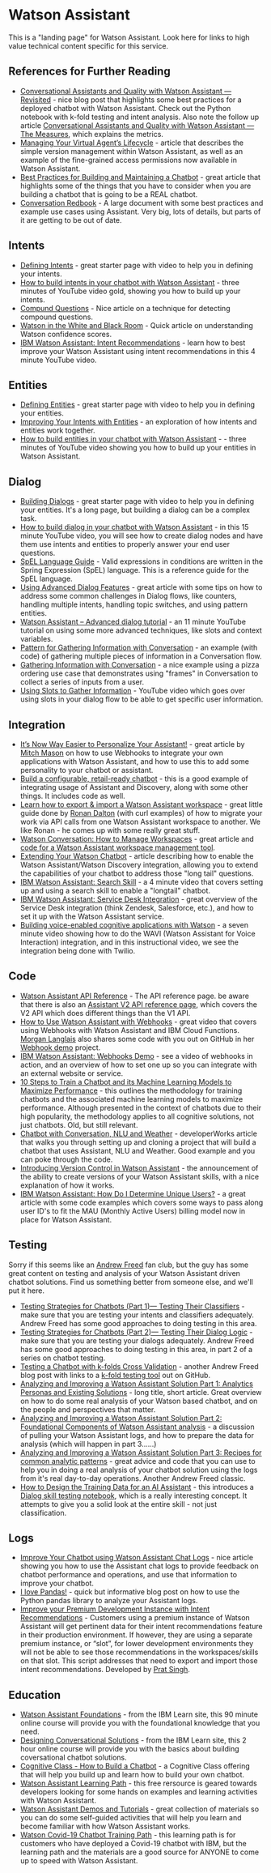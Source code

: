# Watson Assistant

This is a "landing page" for Watson Assistant.  Look here for links to high value technical content specific for this service.

## References for Further Reading
- [Conversational Assistants and Quality with Watson Assistant — Revisited](https://medium.com/@dtoczala/conversational-assistants-and-quality-with-watson-assistant-revisited-123fb3bb9f1f) - nice blog post that highlights some best practices for a deployed chatbot with Watson Assistant.  Check out the Python notebook with k-fold testing and intent analysis.  Also note the follow up article [Conversational Assistants and Quality with Watson Assistant — The Measures](https://chatbotslife.com/conversational-assistants-and-quality-with-watson-assistant-revisited-123fb3bb9f1f), which explains the metrics.
- [Managing Your Virtual Agent’s Lifecycle](https://medium.com/ibm-watson/managing-your-virtual-agents-lifecycle-cf6712fa47aa) - article that describes the simple version management within Watson Assistant, as well as an example of the fine-grained access permissions now available in Watson Assistant.
- [Best Practices for Building and Maintaining a Chatbot](https://medium.com/ibm-watson/best-practices-for-building-and-maintaining-a-chatbot-a8b78f0b1b72) - great article that highlights some of the things that you have to consider when you are building a chatbot that is going to be a REAL chatbot.
- [Conversation Redbook](http://www.redbooks.ibm.com/Redbooks.nsf/RedbookAbstracts/sg248394.html) - A large document with some best practices and example use cases using Assistant.  Very big, lots of details, but parts of it are getting to be out of date.

## Intents
- [Defining Intents](https://cloud.ibm.com/docs/services/assistant?topic=assistant-intents#intents) - great starter page with video to help you in defining your intents.
- [How to build intents in your chatbot with Watson Assistant](https://www.youtube.com/watch?v=OPdOCUPGMIQ) - three minutes of YouTube video gold, showing you how to build up your intents.
- [Compund Questions](https://sodoherty.ai/2017/02/06/compound-questions/) - Nice article on a technique for detecting compound questions.
- [Watson in the White and Black Room](https://sodoherty.ai/2017/02/10/watson-in-the-black-and-white-room/) - Quick article on understanding Watson confidence scores.
- [IBM Watson Assistant: Intent Recommendations](https://www.youtube.com/watch?v=64h59KqDY98) - learn how to best improve your Watson Assistant using intent recommendations in this 4 minute YouTube video.

## Entities
- [Defining Entities](https://cloud.ibm.com/docs/services/assistant?topic=assistant-entities) - great starter page with video to help you in defining your entities.
- [Improving Your Intents with Entities](https://sodoherty.ai/2017/01/16/improving-your-intents-with-entities/) - an exploration of how intents and entities work together.
- [How to build entities in your chatbot with Watson Assistant](https://www.youtube.com/watch?v=o-uhdw6bIyI) - - three minutes of YouTube video showing you how to build up your entities in Watson Assistant.

## Dialog
- [Building Dialogs](https://cloud.ibm.com/docs/services/assistant?topic=assistant-dialog-build) - great starter page with video to help you in defining your entities.  It's a long page, but building a dialog can be a complex task.
- [How to build dialog in your chatbot with Watson Assistant](https://www.youtube.com/watch?v=XkhAMe9gSFU) - in this 15 minute YouTube video, you will see how to create dialog nodes and have them use intents and entities to properly answer your end user questions.
- [SpEL Language Guide](https://docs.spring.io/spring/docs/current/spring-framework-reference/core.html#expressions-language-ref) - Valid expressions in conditions are written in the Spring Expression (SpEL) language.  This is a reference guide for the SpEL language.
- [Using Advanced Dialog Features](https://medium.com/ibm-watson/using-advanced-dialog-features-in-watson-conversation-5c0cea89e9b3) - great article with some tips on how to address some common challenges in Dialog flows, like counters, handling multiple intents, handling topic switches, and using pattern entities.
- [Watson Assistant – Advanced dialog tutorial](https://www.youtube.com/watch?v=Z_vmzC0tu60) - an 11 minute YouTube tutorial on using some more advanced techniques, like slots and context variables.
- [Pattern for Gathering Information with Conversation](https://ollycox.me/2016/11/18/pattern-for-gathering-information-in-ibm-watson-conversations/) - an example (with code) of gathering multiple pieces of information in a Conversation flow.
- [Gathering Information with Conversation](https://medium.com/@snrubnomis/gathering-information-with-ibm-watson-conversation-e23887ccbe3d) - a nice example using a pizza ordering use case that demonstrates using "frames" in Conversation to collect a series of inputs from a user.
- [Using Slots to Gather Information](https://www.youtube.com/watch?v=kMLyKfmO9wI&feature=emb_logo) - YouTube video which goes over using slots in your dialog flow to be able to get specific user information.

## Integration
- [It’s Now Way Easier to Personalize Your Assistant!](https://medium.com/ibm-watson/its-now-way-easier-to-personalize-your-assistant-9a23a9cadd4) - great article by [Mitch Mason](https://medium.com/@mitchellmason) on how to use Webhooks to integrate your own applications with Watson Assistant, and how to use this to add some personality to your chatbot or assistant.
- [Build a configurable, retail-ready chatbot](https://developer.ibm.com/technologies/artificial-intelligence/patterns/create-cognitive-retail-chatbot/) - this is a good example of integrating usage of Assistant and Discovery, along with some other things.  It includes code as well.
- [Learn how to export & import a Watson Assistant workspace](https://github.com/rodalton/export-import-wa-workspace) - great little guide done by [Ronan Dalton](https://github.com/rodalton) (with curl examples) of how to migrate your work via API calls from one Watson Assistant workspace to another.  We like Ronan - he comes up with some really great stuff.
- [Watson Conversation: How to Manage Workspaces](https://www.ibm.com/blogs/bluemix/2017/04/watson-conversation-manage-workspaces/) - great article and [code for a Watson Assistant workspace management tool](https://github.com/data-henrik/watson-conversation-tool).
- [Extending Your Watson Chatbot](https://medium.com/@dtoczala/entending-your-watson-chatbot-fbd3291e0dd2) - article describing how to enable the Watson Assistant/Watson Discovery integration, allowing you to extend the capabilities of your chatbot to address those "long tail" questions.
- [IBM Watson Assistant: Search Skill](https://www.youtube.com/watch?v=ZcgGf8J2Cfw) - a 4 minute video that covers setting up and using a search skill to enable a "longtail" chatbot.
- [IBM Watson Assistant: Service Desk Integration](https://www.youtube.com/watch?v=pJSCZLQVgCY) - great overview of the Service Desk integration (think Zendesk, Salesforce, etc.), and how to set it up with the Watson Assistant service.
- [Building voice-enabled cognitive applications with Watson](https://developer.ibm.com/tv/building-voice-enabled-cognitive-applications-with-watson/) - a seven minute video showing how to do the WAVI (Watson Assistant for Voice Interaction) integration, and in this instructional video, we see the integration being done with Twilio.

## Code
- [Watson Assistant API Reference](https://cloud.ibm.com/apidocs/assistant/assistant-v1) - The API reference page.  be aware that there is also an [Assistant V2 API reference page](https://cloud.ibm.com/apidocs/assistant/assistant-v2), which covers the V2 API which does different things than the V1 API.
- [How to Use Watson Assistant with Webhooks](https://www.youtube.com/watch?v=5z3i5IsBVnk&feature=youtu.be) - great video that covers using Webhooks with Watson Assistant and IBM Cloud Functions.  [Morgan Langlais](https://github.com/modlanglais) also shares some code with you out on GitHub in her [Webhook demo](https://github.com/modlanglais/assistant-webhook-demo) project.
- [IBM Watson Assistant: Webhooks Demo](https://www.youtube.com/watch?v=j8TBqD2rx2o) - see a video of webhooks in action, and an overview of how to set one up so you can integrate with an external website or service.
- [10 Steps to Train a Chatbot and its Machine Learning Models to Maximize Performance](
https://developer.ibm.com/dwblog/2016/10-steps-train-chat-bot-chatbot-machine-learning/) - this outlines the methodology for training chatbots and the associated machine learning models to maximize performance. Although presented in the context of chatbots due to their high popularity, the methodology applies to all cognitive solutions, not just chatbots.  Old, but still relevant.
- [Chatbot with Conversation, NLU and Weather](https://developer.ibm.com/dwblog/2017/chatbot-watson-conversation-natural-language-understanding-nlu/) - developerWorks article that walks you through setting up and cloning a project that will build a chatbot that uses Assistant, NLU and Weather.  Good example and you can poke through the code.
- [Introducing Version Control in Watson Assistant](https://medium.com/ibm-watson/watson-assistant-versions-announcement-d60869b1f5f) - the announcement of the ability to create versions of your Watson Assistant skills, with a nice explanation of how it works.
- [IBM Watson Assistant: How Do I Determine Unique Users?](https://medium.com/@modlanglais/ibm-watson-assistant-how-do-i-determine-unique-users-3aef8d3a2b8e) - a great article with some code examples which covers some ways to pass along user ID's to fit the MAU (Monthly Active Users) billing model now in place for Watson Assistant.

## Testing
Sorry if this seems like an [Andrew Freed](https://medium.com/@arfreed) fan club, but the guy has some great content on testing and analysis of your Watson Assistant driven chatbot solutions.  Find us something better from someone else, and we'll put it here.
- [Testing Strategies for Chatbots (Part 1)— Testing Their Classifiers](https://medium.com/ibm-watson/testing-strategies-for-chatbots-part-1-testing-their-classifiers-20becaf5f211) - make sure that you are testing your intents and classifiers adequately.  Andrew Freed has some good approaches to doing testing in this area.
- [Testing Strategies for Chatbots (Part 2)— Testing Their Dialog Logic](https://medium.com/ibm-watson/testing-strategies-for-chatbots-part-2-testing-their-dialog-logic-58e5f0e5548c) - make sure that you are testing your dialogs adequately.  Andrew Freed has some good approaches to doing testing in this area, in part 2 of a series on chatbot testing.
- [Testing a Chatbot with k-folds Cross Validation](https://medium.com/ibm-watson/testing-a-chatbot-with-k-folds-cross-validation-68dab111a6b) - another Andrew Freed blog post with links to a [k-fold testing tool](https://github.com/cognitive-catalyst/WA-Testing-Tool) out on GitHub.
- [Analyzing and Improving a Watson Assistant Solution Part 1: Analytics Personas and Existing Solutions](https://medium.com/ibm-watson/analyzing-and-improving-a-watson-assistant-solution-part-1-analytics-personas-and-existing-9fbd2f0b7478) - long title, short article.   Great overview on how to do some real analysis of your Watson based chatbot, and on the people and perspectives that matter.
- [Analyzing and Improving a Watson Assistant Solution Part 2: Foundational Components of Watson Assistant analysis](https://medium.com/ibm-watson/analyzing-and-improving-a-watson-assistant-solution-part-2-foundational-components-of-watson-6596518e7a28) - a discussion of pulling your Watson Assistant logs, and how to prepare the data for analysis (which will happen in part 3......)
- [Analyzing and Improving a Watson Assistant Solution Part 3: Recipes for common analytic patterns](https://medium.com/ibm-watson/analyzing-and-improving-a-watson-assistant-solution-part-3-recipes-for-common-analytic-patterns-1edb4b1f2ef2) - great advice and code that you can use to help you in doing a real analysis of your chatbot solution using the logs from it's real day-to-day operations.  Another Andrew Freed classic.
- [How to Design the Training Data for an AI Assistant](https://medium.com/ibm-watson/announcing-dialog-skill-analysis-for-watson-assistant-83cdfb968178) - this introduces a [Dialog skill testing notebook](https://github.com/watson-developer-cloud/assistant-dialog-skill-analysis), which is a really interesting concept. It attempts to give you a solid look at the entire skill - not just classification.

## Logs
- [Improve Your Chatbot using Watson Assistant Chat Logs](https://chatbotslife.com/improve-your-chatbot-using-watson-conversation-chat-logs-54a36b671261) - nice article showing you how to use the Assistant chat logs to provide feedback on chatbot performance and operations, and use that information to improve your chatbot.
- [I love Pandas!](https://sodoherty.ai/2017/04/19/i-love-pandas) - quick but informative blog post on how to use the Python pandas library to analyze your Assistant logs.
- [Improve your Premium Development Instance with Intent Recommendations](https://github.ibm.com/pratyushsingh/Logs-Retrieval-Watson-Assistant) - Customers using a premium instance of Watson Assistant will get pertinent data for their intent recommendations feature in their production environment. If however, they are using a separate premium instance, or “slot”, for lower development environments they will not be able to see those recommendations in the workspaces/skills on that slot. This script addresses that need to export and import those intent recommendations.  Developed by [Prat Singh](https://github.ibm.com/pratyushsingh).

## Education
- [Watson Assistant Foundations](https://learn.ibm.com/course/view.php?id=4329) - from the IBM Learn site, this 90 minute online course will provide you with the foundational knowledge that you need.
- [Designing Conversational Solutions](https://learn.ibm.com/course/view.php?id=4294) - from the IBM Learn site, this 2 hour online course will provide you with the basics about building coversational chatbot solutions.
- [Cognitive Class - How to Build a Chatbot](https://cognitiveclass.ai/courses/how-to-build-a-chatbot/) - a Cognitive Class offering that will help you build up and learn how to build your own chatbot.
- [Watson Assistant Learning Path](https://developer.ibm.com/series/learning-path-watson-assistant/) - this free rersource is geared towards developers looking for some hands on examples and learning activities with Watson Assistant.
- [Watson Assistant Demos and Tutorials](https://www.ibm.com/demos/collection/Watson-Assistant/) - great collection of materials so you can do some self-guided activities that will help you learn and become familiar with how Watson Assistant works.
- [Watson Covid-19 Chatbot Training Path](http://ibmtvdemo.edgesuite.net/software/DAELL/Test/POC/watson_citizen_hub.html) - this learning path is for customers who have deployed a Covid-19 chatbot with IBM, but the learning path and the materials are a good source for ANYONE to come up to speed with Watson Assistant.
